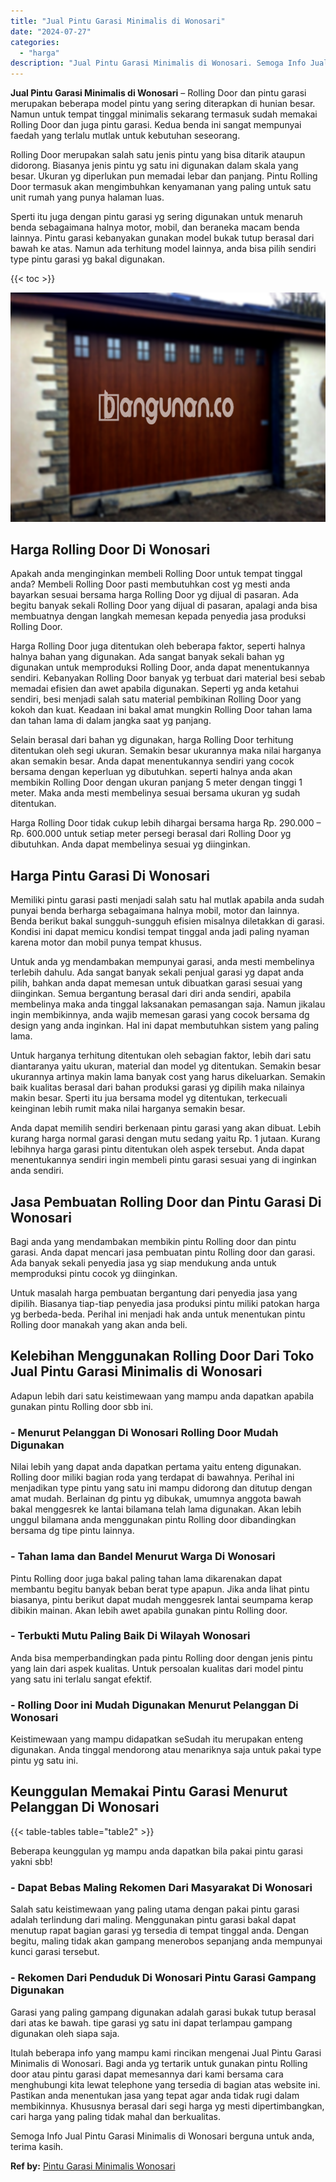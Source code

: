 ```yaml
---
title: "Jual Pintu Garasi Minimalis di Wonosari"
date: "2024-07-27"
categories: 
  - "harga"
description: "Jual Pintu Garasi Minimalis di Wonosari. Semoga Info Jual Pintu Garasi Minimalis di Wonosari berguna untuk anda, terima kasih...."
---
```


**Jual Pintu Garasi Minimalis di Wonosari** – Rolling Door dan pintu garasi merupakan beberapa model pintu yang sering diterapkan di hunian besar. Namun untuk tempat tinggal minimalis sekarang termasuk sudah memakai Rolling Door dan juga pintu garasi. Kedua benda ini sangat mempunyai faedah yang terlalu mutlak untuk kebutuhan seseorang.

Rolling Door merupakan salah satu jenis pintu yang bisa ditarik ataupun didorong. Biasanya jenis pintu yg satu ini digunakan dalam skala yang besar. Ukuran yg diperlukan pun memadai lebar dan panjang. Pintu Rolling Door termasuk akan mengimbuhkan kenyamanan yang paling untuk satu unit rumah yang punya halaman luas.

Sperti itu juga dengan pintu garasi yg sering digunakan untuk menaruh benda sebagaimana halnya motor, mobil, dan beraneka macam benda lainnya. Pintu garasi kebanyakan gunakan model bukak tutup berasal dari bawah ke atas. Namun ada terhitung model lainnya, anda bisa pilih sendiri type pintu garasi yg bakal digunakan.

{{< toc >}}

![Jual Pintu Garasi Minimalis di Wonosari](/images/pintu-garasi-60.png)

## Harga Rolling Door Di Wonosari

Apakah anda menginginkan membeli Rolling Door untuk tempat tinggal anda? Membeli Rolling Door pasti membutuhkan cost yg mesti anda bayarkan sesuai bersama harga Rolling Door yg dijual di pasaran. Ada begitu banyak sekali Rolling Door yang dijual di pasaran, apalagi anda bisa membuatnya dengan langkah memesan kepada penyedia jasa produksi Rolling Door.

Harga Rolling Door juga ditentukan oleh beberapa faktor, seperti halnya halnya bahan yang digunakan. Ada sangat banyak sekali bahan yg digunakan untuk memproduksi Rolling Door, anda dapat menentukannya sendiri. Kebanyakan Rolling Door banyak yg terbuat dari material besi sebab memadai efisien dan awet apabila digunakan. Seperti yg anda ketahui sendiri, besi menjadi salah satu material pembikinan Rolling Door yang kokoh dan kuat. Keadaan ini bakal amat mungkin Rolling Door tahan lama dan tahan lama di dalam jangka saat yg panjang.

Selain berasal dari bahan yg digunakan, harga Rolling Door terhitung ditentukan oleh segi ukuran. Semakin besar ukurannya maka nilai harganya akan semakin besar. Anda dapat menentukannya sendiri yang cocok bersama dengan keperluan yg dibutuhkan. seperti halnya anda akan membikin Rolling Door dengan ukuran panjang 5 meter dengan tinggi 1 meter. Maka anda mesti membelinya sesuai bersama ukuran yg sudah ditentukan.

Harga Rolling Door tidak cukup lebih dihargai bersama harga Rp. 290.000 – Rp. 600.000 untuk setiap meter persegi berasal dari Rolling Door yg dibutuhkan. Anda dapat membelinya sesuai yg diinginkan.

## Harga Pintu Garasi Di Wonosari

Memiliki pintu garasi pasti menjadi salah satu hal mutlak apabila anda sudah punyai benda berharga sebagaimana halnya mobil, motor dan lainnya. Benda berikut bakal sungguh-sungguh efisien misalnya diletakkan di garasi. Kondisi ini dapat memicu kondisi tempat tinggal anda jadi paling nyaman karena motor dan mobil punya tempat khusus.

Untuk anda yg mendambakan mempunyai garasi, anda mesti membelinya terlebih dahulu. Ada sangat banyak sekali penjual garasi yg dapat anda pilih, bahkan anda dapat memesan untuk dibuatkan garasi sesuai yang diinginkan. Semua bergantung berasal dari diri anda sendiri, apabila membelinya maka anda tinggal laksanakan pemasangan saja. Namun jikalau ingin membikinnya, anda wajib memesan garasi yang cocok bersama dg design yang anda inginkan. Hal ini dapat membutuhkan sistem yang paling lama.

Untuk harganya terhitung ditentukan oleh sebagian faktor, lebih dari satu diantaranya yaitu ukuran, material dan model yg ditentukan. Semakin besar ukurannya artinya makin lama banyak cost yang harus dikeluarkan. Semakin baik kualitas berasal dari bahan produksi garasi yg dipilih maka nilainya makin besar. Sperti itu jua bersama model yg ditentukan, terkecuali keinginan lebih rumit maka nilai harganya semakin besar.

Anda dapat memilih sendiri berkenaan pintu garasi yang akan dibuat. Lebih kurang harga normal garasi dengan mutu sedang yaitu Rp. 1 jutaan. Kurang lebihnya harga garasi pintu ditentukan oleh aspek tersebut. Anda dapat menentukannya sendiri ingin membeli pintu garasi sesuai yang di inginkan anda sendiri.

## Jasa Pembuatan Rolling Door dan Pintu Garasi Di Wonosari

Bagi anda yang mendambakan membikin pintu Rolling door dan pintu garasi. Anda dapat mencari jasa pembuatan pintu Rolling door dan garasi. Ada banyak sekali penyedia jasa yg siap mendukung anda untuk memproduksi pintu cocok yg diinginkan.

Untuk masalah harga pembuatan bergantung dari penyedia jasa yang dipilih. Biasanya tiap-tiap penyedia jasa produksi pintu miliki patokan harga yg berbeda-beda. Perihal ini menjadi hak anda untuk menentukan pintu Rolling door manakah yang akan anda beli.

## Kelebihan Menggunakan Rolling Door Dari Toko Jual Pintu Garasi Minimalis di Wonosari

Adapun lebih dari satu keistimewaan yang mampu anda dapatkan apabila gunakan pintu Rolling door sbb ini.

### \- Menurut Pelanggan Di Wonosari Rolling Door Mudah Digunakan

Nilai lebih yang dapat anda dapatkan pertama yaitu enteng digunakan. Rolling door miliki bagian roda yang terdapat di bawahnya. Perihal ini menjadikan type pintu yang satu ini mampu didorong dan ditutup dengan amat mudah. Berlainan dg pintu yg dibukak, umumnya anggota bawah bakal menggesrek ke lantai bilamana telah lama digunakan. Akan lebih unggul bilamana anda menggunakan pintu Rolling door dibandingkan bersama dg tipe pintu lainnya.

### \- Tahan lama dan Bandel Menurut Warga Di Wonosari

Pintu Rolling door juga bakal paling tahan lama dikarenakan dapat membantu begitu banyak beban berat type apapun. Jika anda lihat pintu biasanya, pintu berikut dapat mudah menggesrek lantai seumpama kerap dibikin mainan. Akan lebih awet apabila gunakan pintu Rolling door.

### \- Terbukti Mutu Paling Baik Di Wilayah Wonosari

Anda bisa memperbandingkan pada pintu Rolling door dengan jenis pintu yang lain dari aspek kualitas. Untuk persoalan kualitas dari model pintu yang satu ini terlalu sangat efektif.

### \- Rolling Door ini Mudah Digunakan Menurut Pelanggan Di Wonosari

Keistimewaan yang mampu didapatkan seSudah itu merupakan enteng digunakan. Anda tinggal mendorong atau menariknya saja untuk pakai type pintu yg satu ini.

## Keunggulan Memakai Pintu Garasi Menurut Pelanggan Di Wonosari

{{< table-tables table="table2" >}}

Beberapa keunggulan yg mampu anda dapatkan bila pakai pintu garasi yakni sbb!

### \- Dapat Bebas Maling Rekomen Dari Masyarakat Di Wonosari

Salah satu keistimewaan yang paling utama dengan pakai pintu garasi adalah terlindung dari maling. Menggunakan pintu garasi bakal dapat menutup rapat bagian garasi yg tersedia di tempat tinggal anda. Dengan begitu, maling tidak akan gampang menerobos sepanjang anda mempunyai kunci garasi tersebut.

### \- Rekomen Dari Penduduk Di Wonosari Pintu Garasi Gampang Digunakan

Garasi yang paling gampang digunakan adalah garasi bukak tutup berasal dari atas ke bawah. tipe garasi yg satu ini dapat terlampau gampang digunakan oleh siapa saja.

Itulah beberapa info yang mampu kami rincikan mengenai Jual Pintu Garasi Minimalis di Wonosari. Bagi anda yg tertarik untuk gunakan pintu Rolling door atau pintu garasi dapat memesannya dari kami bersama cara menghubungi kita lewat telephone yang tersedia di bagian atas website ini. Pastikan anda menentukan jasa yang tepat agar anda tidak rugi dalam membikinnya. Khususnya berasal dari segi harga yg mesti dipertimbangkan, cari harga yang paling tidak mahal dan berkualitas.

Semoga Info Jual Pintu Garasi Minimalis di Wonosari berguna untuk anda, terima kasih.

**Ref by:** [Pintu Garasi Minimalis Wonosari](https://id.wikipedia.org/wiki/Pintu)
